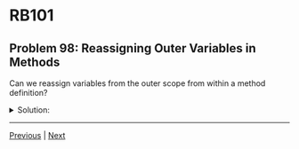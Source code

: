 # RB101
## Problem 98: Reassigning Outer Variables in Methods

Can we reassign variables from the outer scope from within a method definition?

<details>
<summary>Solution:</summary>

No, you cannot reassign local variables from the outer scope from within a method definition. Methods have their own isolated scope and cannot access outer local variables at all.

However, you can:
- Return a value and reassign it in the outer scope
- Use global variables (not recommended)
- Mutate objects passed as arguments (if they're mutable)

Examples:
```ruby
# This does NOT work:
outer_var = 10

def try_to_change
  outer_var = 20  # Creates a NEW local variable in the method
end

try_to_change
puts outer_var  # => 10 (unchanged)

# This DOES work - using return value:
outer_var = 10

def change_value(var)
  var * 2
end

outer_var = change_value(outer_var)  # Reassign with return value
puts outer_var  # => 20

# This DOES work - using global variables (not recommended):
$global_var = 10

def change_global
  $global_var = 20
end

change_global
puts $global_var  # => 20
```

**Contrast with blocks:**
```ruby
# Blocks CAN reassign outer variables:
outer_var = 10

[1].each do |num|
  outer_var = 20  # Reassigns the outer variable
end

puts outer_var  # => 20

# Methods CANNOT:
outer_var = 10

def my_method
  outer_var = 20  # Creates new local variable
end

my_method
puts outer_var  # => 10 (unchanged)
```

</details>

---

[Previous](097.md) | [Next](099.md)

